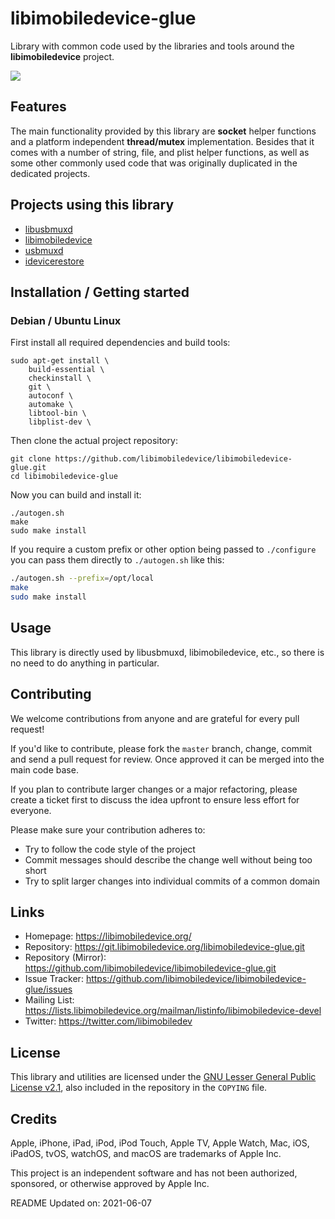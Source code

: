 # libimobiledevice-glue

Library with common code used by the libraries and tools around the
**libimobiledevice** project.

![](https://github.com/libimobiledevice/libimobiledevice-glue/workflows/build/badge.svg)

## Features

The main functionality provided by this library are **socket** helper
functions and a platform independent **thread/mutex** implementation.
Besides that it comes with a number of string, file, and plist helper
functions, as well as some other commonly used code that was originally
duplicated in the dedicated projects.

## Projects using this library

- [libusbmuxd](https://github.com/libimobiledevice/libusbmuxd)
- [libimobiledevice](https://github.com/libimobiledevice/libimobiledevice)
- [usbmuxd](https://github.com/libimobiledevice/usbmuxd)
- [idevicerestore](https://github.com/libimobiledevice/idevicerestore)

## Installation / Getting started

### Debian / Ubuntu Linux

First install all required dependencies and build tools:
```shell
sudo apt-get install \
	build-essential \
	checkinstall \
	git \
	autoconf \
	automake \
	libtool-bin \
	libplist-dev \
```

Then clone the actual project repository:
```shell
git clone https://github.com/libimobiledevice/libimobiledevice-glue.git
cd libimobiledevice-glue
```

Now you can build and install it:
```shell
./autogen.sh
make
sudo make install
```

If you require a custom prefix or other option being passed to `./configure`
you can pass them directly to `./autogen.sh` like this:
```bash
./autogen.sh --prefix=/opt/local
make
sudo make install
```

## Usage

This library is directly used by libusbmuxd, libimobiledevice, etc., so there
is no need to do anything in particular.

## Contributing

We welcome contributions from anyone and are grateful for every pull request!

If you'd like to contribute, please fork the `master` branch, change, commit and
send a pull request for review. Once approved it can be merged into the main
code base.

If you plan to contribute larger changes or a major refactoring, please create a
ticket first to discuss the idea upfront to ensure less effort for everyone.

Please make sure your contribution adheres to:
* Try to follow the code style of the project
* Commit messages should describe the change well without being too short
* Try to split larger changes into individual commits of a common domain

## Links

* Homepage: https://libimobiledevice.org/
* Repository: https://git.libimobiledevice.org/libimobiledevice-glue.git
* Repository (Mirror): https://github.com/libimobiledevice/libimobiledevice-glue.git
* Issue Tracker: https://github.com/libimobiledevice/libimobiledevice-glue/issues
* Mailing List: https://lists.libimobiledevice.org/mailman/listinfo/libimobiledevice-devel
* Twitter: https://twitter.com/libimobiledev

## License

This library and utilities are licensed under the [GNU Lesser General Public License v2.1](https://www.gnu.org/licenses/lgpl-2.1.en.html),
also included in the repository in the `COPYING` file.

## Credits

Apple, iPhone, iPad, iPod, iPod Touch, Apple TV, Apple Watch, Mac, iOS,
iPadOS, tvOS, watchOS, and macOS are trademarks of Apple Inc.

This project is an independent software and has not been authorized, sponsored,
or otherwise approved by Apple Inc.

README Updated on: 2021-06-07
